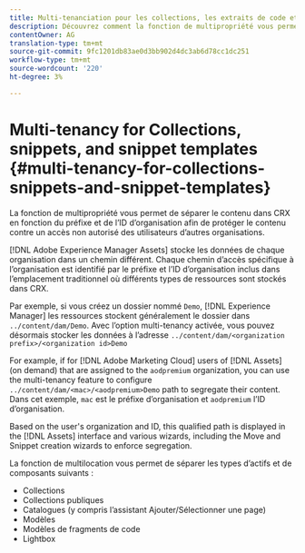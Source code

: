 ```yaml
---
title: Multi-tenanciation pour les collections, les extraits de code et les modèles de fragments de code
description: Découvrez comment la fonction de multipropriété vous permet de séparer le contenu dans le référentiel CRX en fonction de l’entreprise cliente afin d’empêcher tout accès non autorisé.
contentOwner: AG
translation-type: tm+mt
source-git-commit: 9fc1201db83ae0d3bb902d4dc3ab6d78cc1dc251
workflow-type: tm+mt
source-wordcount: '220'
ht-degree: 3%

---
```



# Multi-tenancy for Collections, snippets, and snippet templates {#multi-tenancy-for-collections-snippets-and-snippet-templates}

La fonction de multipropriété vous permet de séparer le contenu dans CRX en fonction du préfixe et de l’ID d’organisation afin de protéger le contenu contre un accès non autorisé des utilisateurs d’autres organisations.

[!DNL Adobe Experience Manager Assets] stocke les données de chaque organisation dans un chemin différent. Chaque chemin d’accès spécifique à l’organisation est identifié par le préfixe et l’ID d’organisation inclus dans l’emplacement traditionnel où différents types de ressources sont stockés dans CRX.

Par exemple, si vous créez un dossier nommé `Demo`, [!DNL Experience Manager] les ressources stockent généralement le dossier dans `../content/dam/Demo`. Avec l’option multi-tenancy activée, vous pouvez désormais stocker les données à l’adresse `../content/dam/<organization prefix>/<organization id>Demo`

For example, if for [!DNL Adobe Marketing Cloud] users of [!DNL Assets] (on demand) that are assigned to the `aodpremium` organization, you can use the multi-tenancy feature to configure `../content/dam/<mac>/<aodpremium>Demo` path to segregate their content. Dans cet exemple, `mac` est le préfixe d’organisation et `aodpremium` l’ID d’organisation.

Based on the user&#39;s organization and ID, this qualified path is displayed in the [!DNL Assets] interface and various wizards, including the Move and Snippet creation wizards to enforce segregation.

La fonction de multilocation vous permet de séparer les types d’actifs et de composants suivants :

* Collections
* Collections publiques
* Catalogues (y compris l’assistant Ajouter/Sélectionner une page)
* Modèles
* Modèles de fragments de code
* Lightbox
